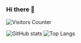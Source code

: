 ### Hi there 👋

<!--
**Hendricks27/hendricks27** is a ✨ _special_ ✨ repository because its `README.md` (this file) appears on your GitHub profile.

Here are some ideas to get you started:

- 🔭 I’m currently working on ...
- 🌱 I’m currently learning ...
- 👯 I’m looking to collaborate on ...
- 🤔 I’m looking for help with ...
- 💬 Ask me about ...
- 📫 How to reach me: ...
- 😄 Pronouns: ...
- ⚡ Fun fact: ...
-->



![Visitors Counter](https://komarev.com/ghpvc/?username=hendricks27&style=for-the-badge&theme=dark)

![GitHub stats](https://github-readme-stats.vercel.app/api?username=hendricks27&count_private=true&show_icons=true&include_all_commits=true&show_icons=true&theme=dark)
![Top Langs](https://github-readme-stats.vercel.app/api/top-langs/?username=hendricks27&count_private=true&langs_count=15&layout=compact&theme=dark)

